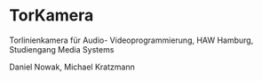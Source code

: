 TorKamera
=========


Torlinienkamera für Audio- Videoprogrammierung,
HAW Hamburg, Studiengang Media Systems

Daniel Nowak, Michael Kratzmann
 
